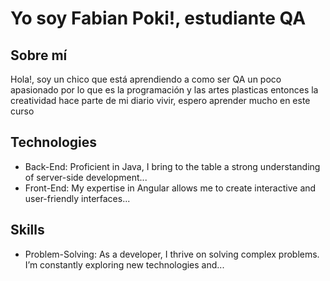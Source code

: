# Yo soy Fabian Poki!, estudiante QA

## Sobre mí
Hola!, soy un chico que está aprendiendo a como ser QA un poco apasionado por lo que es la programación y las artes plasticas entonces la creatividad hace parte de mi diario vivir, espero aprender mucho en este curso

## Technologies
- Back-End: Proficient in Java, I bring to the table a strong understanding of server-side development...
- Front-End: My expertise in Angular allows me to create interactive and user-friendly interfaces...


 ## Skills
- Problem-Solving: As a developer, I thrive on solving complex problems. I’m constantly exploring new technologies and...
